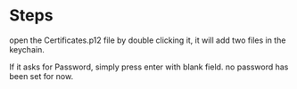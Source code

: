 # Steps

open the Certificates.p12 file by double clicking it, it will add two files in the keychain.

If it asks for Password, simply press enter with blank field. no password has been set for now.

